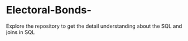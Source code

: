 # Electoral-Bonds-
Explore the repository to get the detail understanding about the SQL and joins in SQL 

